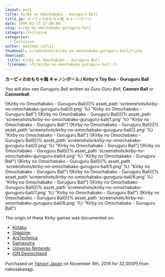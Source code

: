 ```yaml
---
layout: post
title: Kirby no Omochabako - Guruguru Ball
title_jp: カービィのおもちゃ箱 キャノンボール
date: 1996-03-17 17:00:00
slug: kirby-no-omochabako-guruguru-ball
category: Exclusive
categories:
  - Exclusive
author: matthew_callis
thumbnail: screenshots/kirby-no-omochabako-guruguru-ball/3.png
download:
 title: Kirby no Omochabako - Guruguru Ball
 filename: sfc/kirby-no-omochabako-guruguru-ball.7z
---
```


__カービィのおもちゃ箱 キャノンボール / Kirby's Toy Box - Guruguru Ball__

You will also see _Guruguru Ball_ written as _Guru Guru Ball_, __Cannon Ball__ or __Cannonball__.

![Kirby no Omochabako - Guruguru Ball]({% asset_path 'screenshots/kirby-no-omochabako-guruguru-ball/0.png' %} "Kirby no Omochabako - Guruguru Ball")
![Kirby no Omochabako - Guruguru Ball]({% asset_path 'screenshots/kirby-no-omochabako-guruguru-ball/1.png' %} "Kirby no Omochabako - Guruguru Ball")
![Kirby no Omochabako - Guruguru Ball]({% asset_path 'screenshots/kirby-no-omochabako-guruguru-ball/2.png' %} "Kirby no Omochabako - Guruguru Ball")
![Kirby no Omochabako - Guruguru Ball]({% asset_path 'screenshots/kirby-no-omochabako-guruguru-ball/3.png' %} "Kirby no Omochabako - Guruguru Ball")
![Kirby no Omochabako - Guruguru Ball]({% asset_path 'screenshots/kirby-no-omochabako-guruguru-ball/4.png' %} "Kirby no Omochabako - Guruguru Ball")
![Kirby no Omochabako - Guruguru Ball]({% asset_path 'screenshots/kirby-no-omochabako-guruguru-ball/5.png' %} "Kirby no Omochabako - Guruguru Ball")
![Kirby no Omochabako - Guruguru Ball]({% asset_path 'screenshots/kirby-no-omochabako-guruguru-ball/6.png' %} "Kirby no Omochabako - Guruguru Ball")
![Kirby no Omochabako - Guruguru Ball]({% asset_path 'screenshots/kirby-no-omochabako-guruguru-ball/7.png' %} "Kirby no Omochabako - Guruguru Ball")
![Kirby no Omochabako - Guruguru Ball]({% asset_path 'screenshots/kirby-no-omochabako-guruguru-ball/8.png' %} "Kirby no Omochabako - Guruguru Ball")

The origin of these Kirby games was documented on:

- [Kotaku](http://kotaku.com/four-long-lost-kirby-games-found-at-auction-1788716263)
- [Gigazine](http://gigazine.net/news/20161110-save-downloadable-game-future/)
- [ArsTechnica](http://arstechnica.com/gaming/2016/11/these-snes-era-kirby-games-were-considered-lost-until-this-week/)
- [Gamasutra](http://www.gamasutra.com/view/news/285150/Preservationists_find_and_acquire_rare_Kirby_Satellaview_games.php)
- [Universo Nintendo](http://universo-nintendo.com.mx/2016/11/08/cuatro-juegos-kirby-no-omocha-hako/)
- [IGN Deutschland](http://de.ign.com/nintendo/118246/news/vier-verschollene-kirby-minispiele-auf-auktion-aufgetaucht)

Purchased on [Yahoo! Japan](http://page7.auctions.yahoo.co.jp/jp/auction/g193308953) on November 8th, 2016 for 32,000円 from nekosakanajp.

